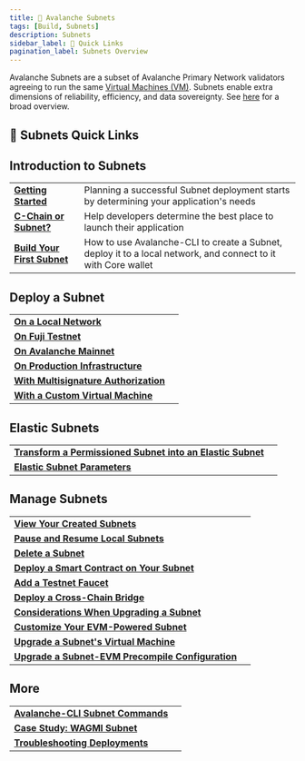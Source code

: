 ```yaml
---
title: 🔺 Avalanche Subnets
tags: [Build, Subnets]
description: Subnets
sidebar_label: 🔗 Quick Links
pagination_label: Subnets Overview
---
```


Avalanche Subnets are a subset of Avalanche Primary Network validators agreeing to run the same
[Virtual Machines (VM)](/learn/avalanche/subnets-overview.md#virtual-machines). Subnets
enable extra dimensions of reliability, efficiency, and data sovereignty. See [here](/learn/avalanche/subnets-overview.md)
for a broad overview.

## 🔗 Subnets Quick Links

## Introduction to Subnets
|                                      |                                                                                                               |
| :----------------------------------------------------------- | :------------------------------------------------------------------------------------------------------------ |
| [**Getting Started**](/build/subnet/getting-started.md)      | Planning a successful Subnet deployment starts by determining your application's needs                        |
| [**C-Chain or Subnet?**](/build/subnet/c-chain-vs-subnet.md) | Help developers determine the best place to launch their application                                          |
| [**Build Your First Subnet**](/build/subnet/hello-subnet.md) | How to use Avalanche-CLI to create a Subnet, deploy it to a local network, and connect to it with Core wallet |

## Deploy a Subnet
|                                                                |     |
| :----------------------------------------------------------------------------- | --- |
| [**On a Local Network**](/build/subnet/deploy/local-subnet.md)                 |
| [**On Fuji Testnet**](/build/subnet/deploy/fuji-testnet-subnet.md)             |
| [**On Avalanche Mainnet**](/build/subnet/deploy/mainnet-subnet.md)             |
| [**On Production Infrastructure**](/build/subnet/deploy/on-prod-infra.md)      |
| [**With Multisignature Authorization**](/build/subnet/deploy/multisig-auth.md) |
| [**With a Custom Virtual Machine**](/build/subnet/deploy/custom-vm-subnet.md)  |

## Elastic Subnets
|                                                                                                    |     |
| :---------------------------------------------------------------------------------------------------------------- | --- |
| [**Transform a Permissioned Subnet into an Elastic Subnet**](/build/subnet/elastic/transform-to-elastic-subnet.md) |
| [**Elastic Subnet Parameters**](/build/subnet/elastic/elastic-parameters.md)                                      |

## Manage Subnets
|                                                                                          |     |
| :----------------------------------------------------------------------------------------------------- | --- |
| [**View Your Created Subnets**](/build/subnet/maintain/view-subnets.md)                                |
| [**Pause and Resume Local Subnets**](/build/subnet/maintain/pause-resume-subnet.md)                    |
| [**Delete a Subnet**](/build/subnet/maintain/delete-subnet.md)                                         |
| [**Deploy a Smart Contract on Your Subnet**](/build/subnet/utility/deploy-smart-contract-to-subnet.md) |
| [**Add a Testnet Faucet**](/build/subnet/utility/avalanche-subnet-faucet.md)                           |
| [**Deploy a Cross-Chain Bridge**](/build/subnet/utility/cross-chain-evm-bridge.md)                     |     |
| [**Considerations When Upgrading a Subnet**](/build/subnet/upgrade/considerations-subnet-upgrade.md)   |
| [**Customize Your EVM-Powered Subnet**](/build/subnet/upgrade/customize-a-subnet.md)                   |
| [**Upgrade a Subnet's Virtual Machine**](/build/subnet/upgrade/upgrade-subnet-vm.md)                   |
| [**Upgrade a Subnet-EVM Precompile Configuration**](/build/subnet/upgrade/upgrade-precompile.md)       |

## More
|                                                                        |     |
| :------------------------------------------------------------------------- | --- |
| [**Avalanche-CLI Subnet Commands**](/tooling/avalanche-cli.md)             |
| [**Case Study: WAGMI Subnet**](build/subnet/info/wagmi.md)                 |
| [**Troubleshooting Deployments**](build/subnet/info/troubleshoot-subnet.md) |
